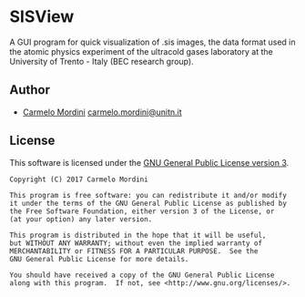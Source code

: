 # SISView
A GUI program for quick visualization of .sis images, the data format used in the atomic physics experiment of the ultracold gases laboratory at the University of Trento - Italy (BEC research group).

## Author
* [Carmelo Mordini](https://github.com/carmelom/) <carmelo.mordini@unitn.it>


## License
This software is licensed under the [GNU General Public License version 3](http://www.gnu.org/licenses/gpl-3.0.html).

```
Copyright (C) 2017 Carmelo Mordini

This program is free software: you can redistribute it and/or modify
it under the terms of the GNU General Public License as published by
the Free Software Foundation, either version 3 of the License, or
(at your option) any later version.

This program is distributed in the hope that it will be useful,
but WITHOUT ANY WARRANTY; without even the implied warranty of
MERCHANTABILITY or FITNESS FOR A PARTICULAR PURPOSE.  See the
GNU General Public License for more details.

You should have received a copy of the GNU General Public License
along with this program.  If not, see <http://www.gnu.org/licenses/>.
```
